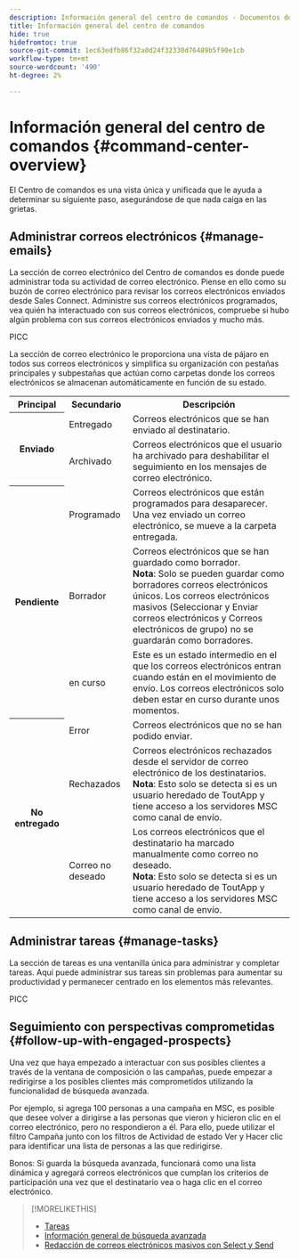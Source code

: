 ```yaml
---
description: Información general del centro de comandos - Documentos de Marketo - Documentación del producto
title: Información general del centro de comandos
hide: true
hidefromtoc: true
source-git-commit: 1ec63edfb86f32a0d24f32330d76489b5f90e1cb
workflow-type: tm+mt
source-wordcount: '490'
ht-degree: 2%

---
```


# Información general del centro de comandos {#command-center-overview}

El Centro de comandos es una vista única y unificada que le ayuda a determinar su siguiente paso, asegurándose de que nada caiga en las grietas.

## Administrar correos electrónicos {#manage-emails}

La sección de correo electrónico del Centro de comandos es donde puede administrar toda su actividad de correo electrónico. Piense en ello como su buzón de correo electrónico para revisar los correos electrónicos enviados desde Sales Connect. Administre sus correos electrónicos programados, vea quién ha interactuado con sus correos electrónicos, compruebe si hubo algún problema con sus correos electrónicos enviados y mucho más.

PICC

La sección de correo electrónico le proporciona una vista de pájaro en todos sus correos electrónicos y simplifica su organización con pestañas principales y subpestañas que actúan como carpetas donde los correos electrónicos se almacenan automáticamente en función de su estado.

<table>
 <tr>
  <th>Principal</th>
  <th>Secundario</th>
  <th>Descripción</th>
 </tr>
 <tr>
  <th rowspan="2">Enviado</th>
  <td>Entregado</td>
  <td>Correos electrónicos que se han enviado al destinatario.</td>
 </tr>
 <tr>
  <td>Archivado</td>
  <td>Correos electrónicos que el usuario ha archivado para deshabilitar el seguimiento en los mensajes de correo electrónico.</td>
 </tr>
 <tr>
  <th rowspan="3">Pendiente</th>
  <td>Programado</td>
  <td>Correos electrónicos que están programados para desaparecer. Una vez enviado un correo electrónico, se mueve a la carpeta entregada.</td>
 </tr>
 <tr>
  <td>Borrador</td>
  <td>Correos electrónicos que se han guardado como borrador.<br/>
  <strong>Nota</strong>: Solo se pueden guardar como borradores correos electrónicos únicos. Los correos electrónicos masivos (Seleccionar y Enviar correos electrónicos y Correos electrónicos de grupo) no se guardarán como borradores.</td>
 </tr>
 <tr>
  <td>en curso</td>
  <td>Este es un estado intermedio en el que los correos electrónicos entran cuando están en el movimiento de envío. Los correos electrónicos solo deben estar en curso durante unos momentos.</td>
 </tr>
 <tr>
  <th rowspan="3">No entregado</th>
  <td>Error</td>
  <td>Correos electrónicos que no se han podido enviar.
</td>
 </tr>
 <tr>
  <td>Rechazados</td>
  <td>Correos electrónicos rechazados desde el servidor de correo electrónico de los destinatarios.<br/>
  <strong>Nota</strong>: Esto solo se detecta si es un usuario heredado de ToutApp y tiene acceso a los servidores MSC como canal de envío.</td>
 </tr>
 <tr>
  <td>Correo no deseado</td>
  <td>Los correos electrónicos que el destinatario ha marcado manualmente como correo no deseado.<br/>
  <strong>Nota</strong>: Esto solo se detecta si es un usuario heredado de ToutApp y tiene acceso a los servidores MSC como canal de envío.</td>
 </tr>
</table>

## Administrar tareas {#manage-tasks}

La sección de tareas es una ventanilla única para administrar y completar tareas. Aquí puede administrar sus tareas sin problemas para aumentar su productividad y permanecer centrado en los elementos más relevantes.

PICC

## Seguimiento con perspectivas comprometidas {#follow-up-with-engaged-prospects}

Una vez que haya empezado a interactuar con sus posibles clientes a través de la ventana de composición o las campañas, puede empezar a redirigirse a los posibles clientes más comprometidos utilizando la funcionalidad de búsqueda avanzada.

Por ejemplo, si agrega 100 personas a una campaña en MSC, es posible que desee volver a dirigirse a las personas que vieron y hicieron clic en el correo electrónico, pero no respondieron a él. Para ello, puede utilizar el filtro Campaña junto con los filtros de Actividad de estado Ver y Hacer clic para identificar una lista de personas a las que redirigirse.

Bonos: Si guarda la búsqueda avanzada, funcionará como una lista dinámica y agregará correos electrónicos que cumplan los criterios de participación una vez que el destinatario vea o haga clic en el correo electrónico.

>[!MORELIKETHIS]
>
>* [Tareas]()
>* [Información general de búsqueda avanzada]()
>* [Redacción de correos electrónicos masivos con Select y Send]()